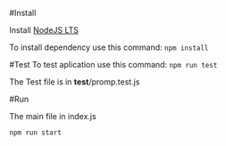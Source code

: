 #Install 

Install [NodeJS LTS](https://nodejs.org/en/)

To install dependency use this command: 
`npm install`

#Test
To test aplication use this command:
`npm run test`

The Test file is in __test__/promp.test.js


#Run

The main file in index.js

`npm run start`

